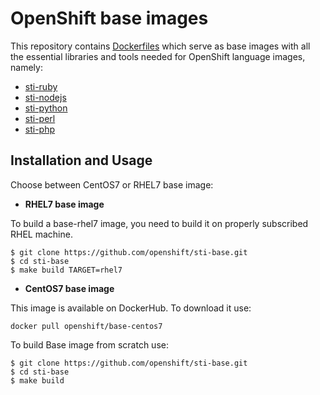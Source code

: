 OpenShift base images
========================================
This repository contains [Dockerfiles](https://github.com/openshift/sti-base)
which serve as base images with all the essential libraries and tools needed
for OpenShift language images, namely:
* [sti-ruby](https://github.com/openshift/sti-ruby)
* [sti-nodejs](https://github.com/openshift/sti-nodejs)
* [sti-python](https://github.com/openshift/sti-python)
* [sti-perl](https://github.com/openshift/sti-perl)
* [sti-php](https://github.com/openshift/sti-php)

Installation and Usage
------------------------
Choose between CentOS7 or RHEL7 base image:
*  **RHEL7 base image**

To build a base-rhel7 image, you need to build it on properly subscribed RHEL machine.

```
$ git clone https://github.com/openshift/sti-base.git
$ cd sti-base
$ make build TARGET=rhel7
```

*  **CentOS7 base image**

This image is available on DockerHub. To download it use:

```console
docker pull openshift/base-centos7
```

To build Base image from scratch use:

```
$ git clone https://github.com/openshift/sti-base.git
$ cd sti-base
$ make build
```
